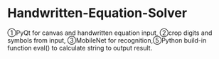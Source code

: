 # Handwritten-Equation-Solver
①PyQt for canvas and handwritten equation input, ②crop digits and symbols from input, ③MobileNet for recognition,⑤Python build-in function eval() to calculate string to output result.
